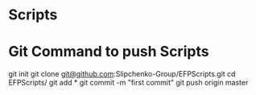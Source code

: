 # Scripts

# Git Command to push Scripts
git init
git clone git@github.com:Slipchenko-Group/EFPScripts.git
cd EFPScripts/
git add *
git commit -m "first commit"
git push origin master
